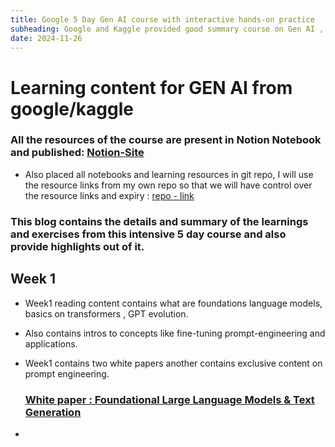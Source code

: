```yaml
---
title: Google 5 Day Gen AI course with interactive hands-on practice
subheading: Google and Kaggle provided good summary course on Gen AI , the blog contains details and highlights of the course.
date: 2024-11-26
---
```


# Learning content for GEN AI from google/kaggle

### All the resources of the course are present in Notion Notebook and published: [Notion-Site](https://blushing-drink-f49.notion.site/Google-LLM-Training-131f681975c7805a8dcad214249130c6)

- Also placed all notebooks and learning resources in git repo, I will use the resource links from my own repo so that we will have control over the resource links and expiry : [repo - link](https://github.com/dinesh-coderepo/googlegenai)

### This blog contains the details and summary of the learnings and exercises from this intensive 5 day course and also provide highlights out of it.

## Week 1

- Week1 reading content contains what are foundations language models, basics on transformers , GPT evolution.
- Also contains intros to concepts like fine-tuning prompt-engineering and applications.
- Week1 contains two white papers another contains exclusive content on prompt engineering.

    ### [White paper : Foundational Large Language Models & Text Generation](https://github.com/dinesh-coderepo/googlegenai/blob/main/Week1_Newwhitepaper_Foundational%20Large%20Language%20models%20%26%20text%20generation.pdf)

- 